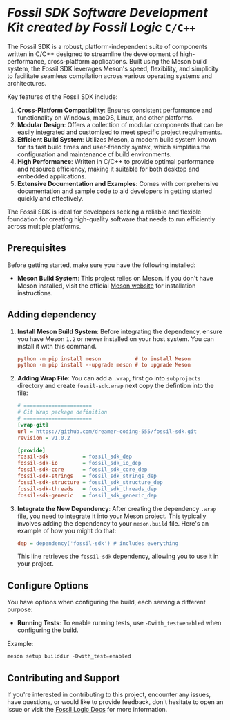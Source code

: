 # ***Fossil SDK Software Development Kit created by Fossil Logic*** `C/C++`

The Fossil SDK is a robust, platform-independent suite of components written in C/C++ designed to streamline the development of high-performance, cross-platform applications. Built using the Meson build system, the Fossil SDK leverages Meson's speed, flexibility, and simplicity to facilitate seamless compilation across various operating systems and architectures.

Key features of the Fossil SDK include:

1. **Cross-Platform Compatibility**: Ensures consistent performance and functionality on Windows, macOS, Linux, and other platforms.
2. **Modular Design**: Offers a collection of modular components that can be easily integrated and customized to meet specific project requirements.
3. **Efficient Build System**: Utilizes Meson, a modern build system known for its fast build times and user-friendly syntax, which simplifies the configuration and maintenance of build environments.
4. **High Performance**: Written in C/C++ to provide optimal performance and resource efficiency, making it suitable for both desktop and embedded applications.
5. **Extensive Documentation and Examples**: Comes with comprehensive documentation and sample code to aid developers in getting started quickly and effectively.

The Fossil SDK is ideal for developers seeking a reliable and flexible foundation for creating high-quality software that needs to run efficiently across multiple platforms.

## Prerequisites

Before getting started, make sure you have the following installed:

- **Meson Build System**: This project relies on Meson. If you don't have Meson installed, visit the official [Meson website](https://mesonbuild.com/Getting-meson.html) for installation instructions.

## Adding dependency

1. **Install Meson Build System**: Before integrating the dependency, ensure you have Meson `1.2` or newer installed on your host system. You can install it with this command.

   ```ini
   python -m pip install meson           # to install Meson
   python -m pip install --upgrade meson # to upgrade Meson
   ```

2. **Adding Wrap File**: You can add a `.wrap`, first go into `subprojects` directory and create `fossil-sdk.wrap` next copy the defintion into the file:

   ```ini
   # ======================
   # Git Wrap package definition
   # ======================
   [wrap-git]
   url = https://github.com/dreamer-coding-555/fossil-sdk.git
   revision = v1.0.2

   [provide]
   fossil-sdk           = fossil_sdk_dep
   fossil-sdk-io        = fossil_sdk_io_dep
   fossil-sdk-core      = fossil_sdk_core_dep
   fossil-sdk-strings   = fossil_sdk_strings_dep
   fossil-sdk-structure = fossil_sdk_structure_dep
   fossil-sdk-threads   = fossil_sdk_threads_dep
   fossil-sdk-generic   = fossil_sdk_generic_dep
   ```

3. **Integrate the New Dependency**: After creating the dependency `.wrap` file, you need to integrate it into your Meson project. This typically involves adding the dependency to your `meson.build` file. Here's an example of how you might do that:

   ```ini
   dep = dependency('fossil-sdk') # includes everything
   ```

   This line retrieves the `fossil-sdk` dependency, allowing you to use it in your project.
   
## Configure Options

You have options when configuring the build, each serving a different purpose:

- **Running Tests**: To enable running tests, use `-Dwith_test=enabled` when configuring the build.

Example:

```python
meson setup builddir -Dwith_test=enabled
```

## Contributing and Support

If you're interested in contributing to this project, encounter any issues, have questions, or would like to provide feedback, don't hesitate to open an issue or visit the [Fossil Logic Docs](https://fossillogic.com/docs) for more information.
